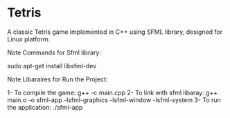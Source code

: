 # Tetris
A classic Tetris game implemented in C++ using SFML library, designed for Linux platform.

Note Commands for Sfml library:

  sudo apt-get install libsfml-dev

Note Libaraires for Run the Project:

  1- To compile the game: g++ -c main.cpp
  2- To link with sfml libaray:  g++ main.o -o sfml-app -lsfml-graphics -lsfml-window -lsfml-system
  3- To run the application:  ./sfml-app
